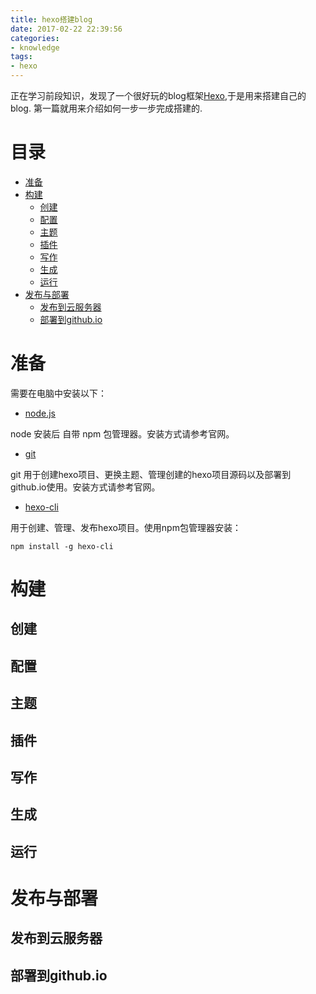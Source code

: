 ```yaml
---
title: hexo搭建blog
date: 2017-02-22 22:39:56
categories: 
- knowledge
tags:
- hexo
---
```


正在学习前段知识，发现了一个很好玩的blog框架[Hexo](https://hexo.io/zh-cn/),于是用来搭建自己的blog.
第一篇就用来介绍如何一步一步完成搭建的.

# 目录
* [准备](#准备)
* [构建](#构建)
   * [创建](#创建)
   * [配置](#配置)
   * [主题](#主题)
   * [插件](#插件)
   * [写作](#写作)
   * [生成](#生成)
   * [运行](#运行)
* [发布与部署](#发布与部署)
    * [发布到云服务器](#发布到云服务器)
    * [部署到github.io](#部署到github.io)

# 准备
需要在电脑中安装以下：
* [node.js](https://nodejs.org/en)

node 安装后 自带 npm 包管理器。安装方式请参考官网。
* [git](https://git-scm.com)

git 用于创建hexo项目、更换主题、管理创建的hexo项目源码以及部署到github.io使用。安装方式请参考官网。
* [hexo-cli](https://hexo.io/)

用于创建、管理、发布hexo项目。使用npm包管理器安装：
```
npm install -g hexo-cli
```
# 构建

## 创建

## 配置

## 主题

## 插件

## 写作

## 生成

## 运行

# 发布与部署

## 发布到云服务器

## 部署到github.io